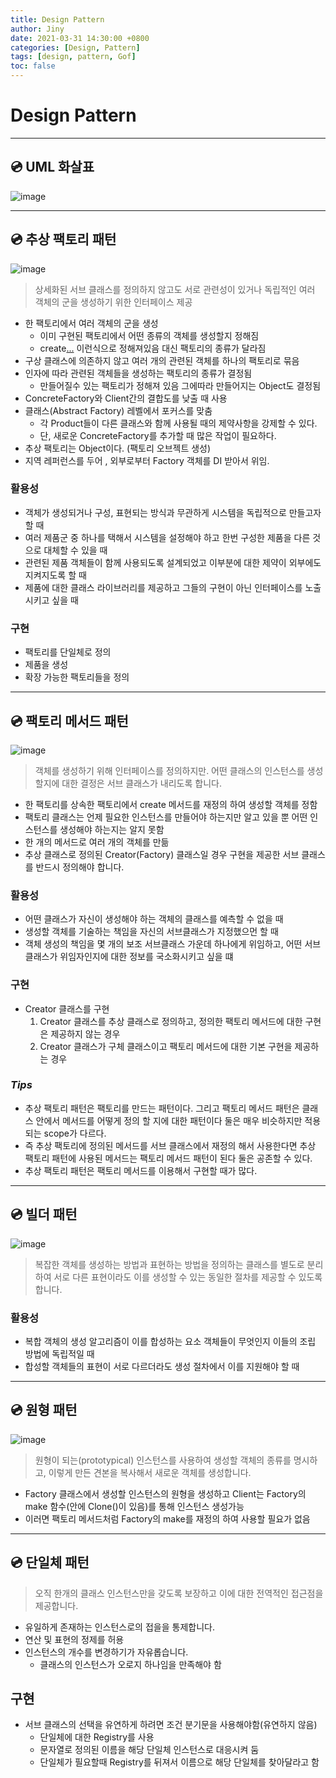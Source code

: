 ```yaml
---
title: Design Pattern
author: Jiny
date: 2021-03-31 14:30:00 +0800
categories: [Design, Pattern]
tags: [design, pattern, Gof]
toc: false
---
```


# Design Pattern
___

## 💿 UML 화살표

![image](https://mblogthumb-phinf.pstatic.net/MjAxODAzMjNfMTkx/MDAxNTIxNzkzMTY2OTIx.rJS2eiI7Epxp0m7o-fcm-TH86JpD8RJNqeMvcd66diEg.J40dBr6vrbZQ_Yv5nHSxdUMVZzd7Aj91J0qXMYic1z0g.PNG.kmk1030/image.png?type=w800)

___

## 💿 추상 팩토리 패턴

![image](https://im-yeobi.io/static/887252adc1b182d3d20f73bb48a8bd61/b5ff4/015-abstract-factory-pattern-3.jpg)

> 상세화된 서브 클래스를 정의하지 않고도 서로 관련성이 있거나 독립적인 여러 객체의 군을 생성하기 위한 인터페이스 제공

- 한 팩토리에서 여러 객체의 군을 생성
  - 이미 구현된 팩토리에서 어떤 종류의 객체를 생성할지 정해짐
  - create[...]() 이런식으로 정해져있음 대신 팩토리의 종류가 달라짐
- 구상 클래스에 의존하지 않고 여러 개의 관련된 객체를 하나의 팩토리로 묶음
- 인자에 따라 관련된 객체들을 생성하는 팩토리의 종류가 결정됨
  - 만들어질수 있는 팩토리가 정해져 있음 그에따라 만들어지는 Object도 결정됨
- ConcreteFactory와 Client간의 결합도를 낮출 때 사용
- 클래스(Abstract Factory) 레벨에서 포커스를 맞춤
  - 각 Product들이 다른 클래스와 함께 사용될 때의 제약사항을 강제할 수 있다.
  - 단, 새로운 ConcreteFactory를 추가할 때 많은 작업이 필요하다.
- 추상 팩토리는 Object이다. (팩토리 오브젝트 생성)
- 지역 레퍼런스를 두어 , 외부로부터 Factory 객체를 DI 받아서 위임.

### 활용성

- 객체가 생성되거나 구성, 표현되는 방식과 무관하게 시스템을 독립적으로 만들고자 할 때
- 여러 제품군 중 하나를 택해서 시스템을 설정해야 하고 한번 구성한 제품을 다른 것으로 대체할 수 있을 때
- 관련된 제품 객체들이 함께 사용되도록 설계되었고 이부분에 대한 제약이 외부에도 지켜지도록 할 때
- 제품에 대한 클래스 라이브러리를 제공하고 그들의 구현이 아닌 인터페이스를 노출시키고 싶을 때

### 구현

- 팩토리를 단일체로 정의
- 제품을 생성
- 확장 가능한 팩토리들을 정의

___

## 💿 팩토리 메서드 패턴

![image](https://eunhyejung.github.io/assets/contents/content06.PNG)

> 객체를 생성하기 위해 인터페이스를 정의하지만. 어떤 클래스의 인스턴스를 생성할지에 대한 결정은 서브 클래스가 내리도록 합니다.

- 한 팩토리를 상속한 팩토리에서 create 메서드를 재정의 하여 생성할 객체를 정함
- 팩토리 클래스는 언제 필요한 인스턴스를 만들어야 하는지만 알고 있을 뿐 어떤 인스턴스를 생성해야 하는지는 알지 못함
- 한 개의 메서드로 여러 개의 객체를 만듦
- 추상 클래스로 정의된 Creator(Factory) 클래스일 경우 구현을 제공한 서브 클래스를 반드시 정의해야 합니다.


### 활용성

- 어떤 클래스가 자신이 생성해야 하는 객체의 클래스를 예측할 수 없을 때
- 생성할 객체를 기술하는 책임을 자신의 서브클래스가 지정했으먼 할 때
- 객체 생성의 책임을 몇 개의 보조 서브클래스 가운데 하나에게 위임하고, 어떤 서브클래스가 위임자인지에 대한 정보를 국소화시키고 싶을 떄


### 구현

- Creator 클래스를 구현
  1. Creator 클래스를 추상 클래스로 정의하고, 정의한 팩토리 메서드에 대한 구현은 제공하지 않는 경우
  2. Creator 클래스가 구체 클래스이고 팩토리 메서드에 대한 기본 구현을 제공하는 경우


### *Tips*

- 추상 팩토리 패턴은 팩토리를 만드는 패턴이다. 그리고 팩토리 메서드 패턴은 클래스 안에서 메서드를 어떻게 정의 할 지에 대한 패턴이다 둘은 매우 비슷하지만 적용되는 scope가 다르다.
- 즉 추상 팩토리에 정의된 메서드를 서브 클래스에서 재정의 해서 사용한다면 추상 팩토리 패턴에 사용된 메서드는 팩토리 메서드 패턴이 된다 둘은 공존할 수 있다.
- 추상 팩토리 패턴은 팩토리 메서드를 이용해서 구현할 때가 많다.

___

## 💿 빌더 패턴

![image](https://i.stack.imgur.com/qCOO8.png)

> 복잡한 객체를 생성하는 방법과 표현하는 방법을 정의하는 클래스를 별도로 분리하여 서로 다른 표현이라도 이를 생성할 수 있는 동일한 절차를 제공할 수 있도록 합니다.

### 활용성

- 복합 객체의 생성 알고리즘이 이를 합성하는 요소 객체들이 무엇인지 이들의 조립 방법에 독립적일 때
- 합성할 객체들의 표현이 서로 다르더라도 생성 절차에서 이를 지원해야 할 때

___

## 💿 원형 패턴

![image](https://miro.medium.com/max/2524/1*k445Y_YUwZ-ZypRZYKnhqw.png)

> 원형이 되는(prototypical) 인스턴스를 사용하여 생성할 객체의 종류를 명시하고, 이렇게 만든 견본을 복사해서 새로운 객체를 생성합니다.

- Factory 클래스에서 생성할 인스턴스의 원형을 생성하고 Client는 Factory의 make 함수(안에 Clone()이 있음)를 통해 인스턴스 생성가능
- 이러면 팩토리 메서드처럼 Factory의 make를 재정의 하여 사용할 필요가 없음

___

## 💿 단일체 패턴

> 오직 한개의 클래스 인스턴스만을 갖도록 보장하고 이에 대한 전역적인 접근점을 제공합니다.

- 유일하게 존재하는 인스턴스로의 접을을 통제합니다.
- 연산 및 표현의 정제를 허용
- 인스턴스의 개수를 변경하기가 자유롭습니다.
  - 클래스의 인스턴스가 오로지 하나임을 만족해야 함

## 구현

- 서브 클래스의 선택을 유연하게 하려면 조건 분기문을 사용해야함(유연하지 않음)
  - 단일체에 대한 Registry를 사용
  - 문자열로 정의된 이름을 해당 단일체 인스턴스로 대응시켜 둠
  - 단일체가 필요할때 Registry를 뒤져서 이름으로 해당 단일체를 찾아달라고 함